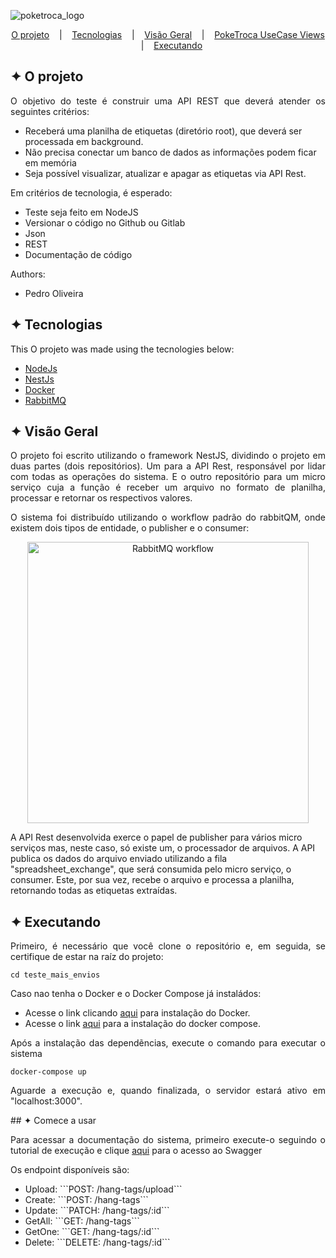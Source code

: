 ![poketroca_logo](https://github.com/pedrohso7/teste_mais_envios/assets/32853995/9bd8a03e-e7b3-4077-9040-14daa044eefa)

         
<p align="center">
  <a href="#-O projeto">O projeto</a>
  &nbsp;&nbsp;&nbsp;|&nbsp;&nbsp;&nbsp;
  <a href="#-Tecnologias">Tecnologias</a>
  &nbsp;&nbsp;&nbsp;|&nbsp;&nbsp;&nbsp;
  <a href="#-Visão Geral">Visão Geral</a>
  &nbsp;&nbsp;&nbsp;|&nbsp;&nbsp;&nbsp;
  <a href="#-poketroca-usecase-views">PokeTroca UseCase Views</a>
  &nbsp;&nbsp;&nbsp;|&nbsp;&nbsp;&nbsp;
  <a href="#-Executando">Executando</a>
</p>

## ✦ O projeto
<p align="justify">
O objetivo do teste é construir uma API REST que deverá atender os seguintes critérios:
<ul>
<li>Receberá uma planilha de etiquetas (diretório root), que deverá ser processada em background.</li>
<li>Não precisa conectar um banco de dados as informações podem ficar em memória</li>
<li>Seja possível visualizar, atualizar e apagar as etiquetas via API Rest.</li>
</ul>

Em critérios de tecnologia, é esperado:
<ul>
<li>Teste seja feito em NodeJS</li>
<li>Versionar o código no Github ou Gitlab</li>
<li>Json</li>
<li>REST</li>
<li>Documentação de código</li>
</ul>
</p>

<p align="justify">
Authors:
</p>
<ul>
<li>Pedro Oliveira</li>
</ul>

## ✦ Tecnologias
This O projeto was made using the tecnologies below:
- [NodeJs](https://nodejs.org/en)
- [NestJs](https://nestjs.com/)
- [Docker](https://www.docker.com/)
- [RabbitMQ](https://www.cloudamqp.com/blog/part1-rabbitmq-for-beginners-what-is-rabbitmq.html?gclid=CjwKCAjwvrOpBhBdEiwAR58-3O1p9B8pD2zkwC9NVNYvtpPdatfvHeF5jzb3jih2DTDnsmKdnw4bLRoCGbcQAvD_BwE)

## ✦ Visão Geral
<p align="justify">
O projeto foi escrito utilizando o framework NestJS, dividindo o projeto em duas partes (dois repositórios). Um para a API Rest, responsável por lidar com todas as operações do sistema. E o outro repositório para um micro serviço cuja a função é receber um arquivo no formato de planilha, processar e retornar os respectivos valores. 
</p>

<p align="justify">
O sistema foi distribuído utilizando o workflow padrão do rabbitQM, onde existem dois tipos de entidade, o publisher e o consumer: 
</p>

<p align="middle">
<img alt="RabbitMQ workflow" src="https://github.com/pedrohso7/teste_mais_envios/assets/32853995/4e1f7acc-d810-4522-a46f-28bb7a471a78" width="450"/>
</p>

A API Rest desenvolvida exerce o papel de publisher para vários micro serviços mas, neste caso, só existe um, o processador de arquivos. A API publica os dados do arquivo enviado utilizando a fila "spreadsheet_exchange", que será consumida pelo micro serviço, o consumer. Este, por sua vez, recebe o arquivo e processa a planilha, retornando todas as etiquetas extraídas.

## ✦ Executando
<p align="justify">
Primeiro, é necessário que você clone o repositório e, em seguida, se certifique de estar na raíz do projeto:
</p>

```
cd teste_mais_envios
```

<p align="justify">
Caso nao tenha o Docker e o Docker Compose já instaládos:
</p>

<ul>
<li>Acesse o link clicando <a href="https://docs.docker.com/engine/install/">aqui</a> para instalação do Docker.</li>
<li>Acesse o link <a href="https://www.digitalocean.com/community/tutorials/how-to-install-and-use-docker-compose-on-ubuntu-20-04">aqui</a> para a instalação do docker compose.</li>
</ul>

<p align="justify">
Após a instalação das dependẽncias, execute o comando para executar o sistema
</p>

```
docker-compose up
```

<p align="justify">
Aguarde a execução e, quando finalizada, o servidor estará ativo em "localhost:3000".
</p>
## ✦ Comece a usar

<p align="justify">
Para acessar a documentação do sistema, primeiro execute-o seguindo o tutorial de execução e clique <a href="http://localhost:3000/api">aqui</a> para o acesso ao Swagger
</p>

<p align="justify">
Os endpoint disponíveis são:
</p>

<ul>
<li>Upload: ```POST: /hang-tags/upload```</li>
<li>Create: ```POST: /hang-tags```</li>
<li>Update: ```PATCH: /hang-tags/:id```</li>
<li>GetAll: ```GET: /hang-tags```</li>
<li>GetOne: ```GET: /hang-tags/:id```</li>
<li>Delete: ```DELETE: /hang-tags/:id```</li>
</ul>
